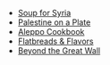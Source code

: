 * [Soup for Syria][]
* [Palestine on a Plate][]
* [Aleppo Cookbook][]
* [Flatbreads & Flavors][]
* [Beyond the Great Wall][]

[Soup for Syria]: http://www.soupforsyria.com
[Palestine on a Plate]: http://www.palestineonaplate.net
[Aleppo Cookbook]: https://squareup.com/market/interlink-publishing/item/the-aleppo-cookbook-celebrating-the-legendary-cuisine-of-syria
[Flatbreads & Flavors]: https://smile.amazon.com/Flatbreads-Flavors-Bakers-Jeffrey-Alford/dp/0061673269
[Beyond the Great Wall]: https://smile.amazon.com/Beyond-Great-Wall-Naomi-Duguid/dp/1579653014/ref=pd_sim_14_7?_encoding=UTF8&psc=1&refRID=ZFAKST2D7FKB7Q3HKMHY
